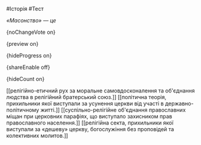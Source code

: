 #Історія #Тест

*«Масонство» — це*

{noChangeVote on}

{preview on}

{hideProgress on}

{shareEnable off}

{hideCount on}

[[релігійно-етичний рух за моральне самовдосконалення та об'єднання людства в релігійний братерський союз.]]
[[політична теорія, прихильники якої виступали за усунення церкви від участі в державно-політичному житті.]]
[[суспільно-релігійне об'єднання православних міщан при церковних парафіях, що виступало захисником прав православного населення.]]
[[релігійна секта, прихильники якої виступали за «дешеву» церкву, богослужіння без проповідей та колективних молитов.]]
